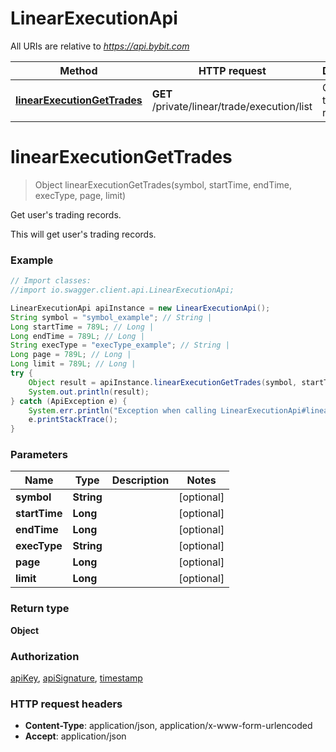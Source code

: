 # LinearExecutionApi

All URIs are relative to *https://api.bybit.com*

Method | HTTP request | Description
------------- | ------------- | -------------
[**linearExecutionGetTrades**](LinearExecutionApi.md#linearExecutionGetTrades) | **GET** /private/linear/trade/execution/list | Get user&#39;s trading records.


<a name="linearExecutionGetTrades"></a>
# **linearExecutionGetTrades**
> Object linearExecutionGetTrades(symbol, startTime, endTime, execType, page, limit)

Get user&#39;s trading records.

This will get user&#39;s trading records.

### Example
```java
// Import classes:
//import io.swagger.client.api.LinearExecutionApi;

LinearExecutionApi apiInstance = new LinearExecutionApi();
String symbol = "symbol_example"; // String | 
Long startTime = 789L; // Long | 
Long endTime = 789L; // Long | 
String execType = "execType_example"; // String | 
Long page = 789L; // Long | 
Long limit = 789L; // Long | 
try {
    Object result = apiInstance.linearExecutionGetTrades(symbol, startTime, endTime, execType, page, limit);
    System.out.println(result);
} catch (ApiException e) {
    System.err.println("Exception when calling LinearExecutionApi#linearExecutionGetTrades");
    e.printStackTrace();
}
```

### Parameters

Name | Type | Description  | Notes
------------- | ------------- | ------------- | -------------
 **symbol** | **String**|  | [optional]
 **startTime** | **Long**|  | [optional]
 **endTime** | **Long**|  | [optional]
 **execType** | **String**|  | [optional]
 **page** | **Long**|  | [optional]
 **limit** | **Long**|  | [optional]

### Return type

**Object**

### Authorization

[apiKey](../README.md#apiKey), [apiSignature](../README.md#apiSignature), [timestamp](../README.md#timestamp)

### HTTP request headers

 - **Content-Type**: application/json, application/x-www-form-urlencoded
 - **Accept**: application/json

